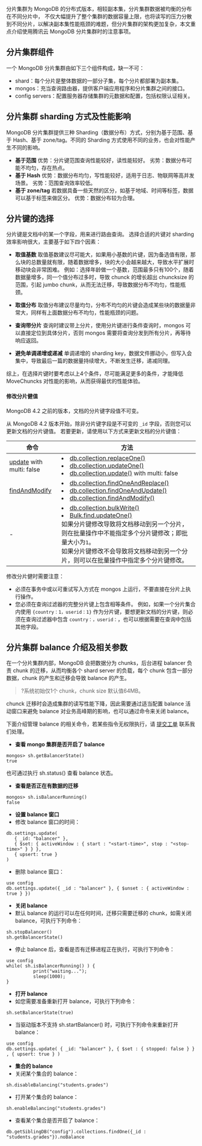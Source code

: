 
分片集群为 MongoDB 的分布式版本，相较副本集，分片集群数据被均衡的分布在不同分片中， 不仅大幅提升了整个集群的数据容量上限，也将读写的压力分散到不同分片，以解决副本集性能瓶颈的难题，但分片集群的架构更加复杂，本文重点介绍使用腾讯云 MongoDB 分片集群时的注意事项。

## 分片集群组件
一个 MongoDB 分片集群由如下三个组件构成，缺一不可：
- shard：每个分片是整体数据的一部分子集，每个分片都部署为副本集。
- mongos：充当查询路由器，提供客户端应用程序和分片集群之间的接口。
- config servers：配置服务器存储集群的元数据和配置，包括权限认证相关。

## 分片集群 sharding 方式及性能影响
MongoDB 分片集群提供三种 Sharding（数据分布）方式，分别为基于范围、基于 Hash、基于 zone/tag。不同的 Sharding 方式使用不同的业务，也会对性能产生不同的影响。
- **基于范围**
优势：分片键范围查询性能较好，读性能较好。
劣势：数据分布可能不均匀，存在热点。
- **基于 Hash**
优势：数据分布均匀，写性能较好，适用于日志、物联网等高并发场景。
劣势：范围查询效率较低。
- **基于 zone/tag**
若数据具备一些天然的区分，如基于地域、时间等标签，数据可以基于标签来做区分。
优势：数据分布较为合理。

## 分片键的选择
分片键是文档中的某一个字段，用来进行路由查询。
选择合适的片键对 sharding 效率影响很大，主要基于如下四个因素：

- **取值基数**
取值基数建议尽可能大，如果用小基数的片键，因为备选值有限，那么块的总数量就有限，随着数据增多，块的大小会越来越大，导致水平扩展时移动块会非常困难。
例如：选择年龄做一个基数，范围最多只有100个，随着数据量增多，同一个值分布过多时，导致 chunck 的增长超出 chuncksize 的范围，引起 jumbo chunk，从而无法迁移，导致数据分布不均匀，性能瓶颈。

- **取值分布**
取值分布建议尽量均匀，分布不均匀的片键会造成某些块的数据量非常大，同样有上面数据分布不均匀，性能瓶颈的问题。
 
- **查询带分片**
查询时建议带上分片，使用分片键进行条件查询时，mongos 可以直接定位到具体分片，否则 mongos 需要将查询分发到所有分片，再等待响应返回。
 
- **避免单调递增或递减**
单调递增的 sharding key，数据文件挪动小，但写入会集中，导致最后一篇的数据量持续增大，不断发生迁移，递减同理。

综上，在选择片键时要考虑以上4个条件，尽可能满足更多的条件，才能降低 MoveChuncks 对性能的影响，从而获得最优的性能体验。


#### 修改分片健值
MongoDB 4.2 之前的版本，文档的分片键字段值不可变。

从 MongoDB 4.2 版本开始，除非分片键字段是不可变的 `_id` 字段，否则您可以更新文档的分片键值。 若要更新，请使用以下方式来更新文档的分片键值：

| 命令                                                         | 方法                                                         |
| --------------------------------------------------- | --------------------------------------------------- |
| [update](https://docs.mongodb.com/manual/reference/command/update/#dbcmd.update) with multi: false | <li>[db.collection.replaceOne()](https://docs.mongodb.com/manual/reference/method/db.collection.replaceOne/#db.collection.replaceOne)  <li>[db.collection.updateOne()](https://docs.mongodb.com/manual/reference/method/db.collection.updateOne/#db.collection.updateOne)  <li>[db.collection.update()](https://docs.mongodb.com/manual/reference/method/db.collection.update/#db.collection.update) with multi: false |
| [findAndModify](https://docs.mongodb.com/manual/reference/command/findAndModify/#dbcmd.findAndModify) | <li>[db.collection.findOneAndReplace()](https://docs.mongodb.com/manual/reference/method/db.collection.findOneAndReplace/#db.collection.findOneAndReplace)<li>[db.collection.findOneAndUpdate()](https://docs.mongodb.com/manual/reference/method/db.collection.findOneAndUpdate/#db.collection.findOneAndUpdate) <li> [db.collection.findAndModify()](https://docs.mongodb.com/manual/reference/method/db.collection.findAndModify/#db.collection.findAndModify) |
|     -                                                         |<li> [db.collection.bulkWrite()](https://docs.mongodb.com/manual/reference/method/db.collection.bulkWrite/#db.collection.bulkWrite)  <li>[Bulk.find.updateOne()](https://docs.mongodb.com/manual/reference/method/Bulk.find.updateOne/#Bulk.find.updateOne)  <br>如果分片键修改导致将文档移动到另一个分片，则在批量操作中不能指定多个分片键修改；即批量大小为`1`。  <br>如果分片键修改不会导致将文档移动到另一个分片，则可以在批量操作中指定多个分片键修改。 </br> |

修改分片健时需要注意：
- 必须在事务中或以可重试写入方式在 mongos 上运行，不要直接在分片上执行操作。
- 您必须在查询过滤器的完整分片键上包含相等条件。 例如，如果一个分片集合内使用 `{country：1，userid：1}` 作为分片键，要想更新文档的分片键，则必须在查询过滤器中包含 `country：，userid：`，也可以根据需要在查询中包括其他字段。


## 分片集群 balance 介绍及相关参数
在一个分片集群内部，MongoDB 会把数据分为 chunks，后台进程 balancer 负责 chunk 的迁移，从而均衡各个 shard server 的负载，每个 chunk 包含一部分数据，chunk 的产生和迁移会导致 balance 的产生。
>?系统初始仅1个 chunk，chunk size 默认值64MB。

chunck 迁移时会造成集群的读写性能下降，因此需要通过适当配置 balance 活动窗口来避免 balance 对业务高峰期的影响，也可以通过命令来关闭 balance。

下面介绍管理 balance 的相关命令，若某些指令无权限执行，请 [提交工单](https://console.cloud.tencent.com/workorder/category) 联系我们处理。

- **查看 mongo 集群是否开启了 balance**
```
mongos> sh.getBalancerState()
true
```
也可通过执行 sh.status() 查看 balance 状态。

- **查看是否正在有数据的迁移**
```
mongos> sh.isBalancerRunning()
false
```

- **设置 balance 窗口**
 - 修改 balance 窗口的时间：
```
db.settings.update(
   { _id: "balancer" },
   { $set: { activeWindow : { start : "<start-time>", stop : "<stop-time>" } } },
   { upsert: true }
)
```

 - 删除 balance 窗口：
```
use config
db.settings.update({ _id : "balancer" }, { $unset : { activeWindow : true } })
```

- **关闭 balance**
 - 默认 balance 的运行可以在任何时间，迁移只需要迁移的 chunk，如需关闭 balance，可执行下列命令：
```
sh.stopBalancer()
sh.getBalancerState()
```

 - 停止 balance 后，查看是否有迁移进程正在执行，可执行下列命令：
```
use config
while( sh.isBalancerRunning() ) {
          print("waiting...");
          sleep(1000);
}
```

- **打开 balance**
 - 如您需要准备重新打开 balance，可执行下列命令：
```
sh.setBalancerState(true)
```

 - 当驱动版本不支持 sh.startBalancer() 时，可执行下列命令来重新打开 balance：
```
use config
db.settings.update( { _id: "balancer" }, { $set : { stopped: false } } , { upsert: true } )
```


- **集合的 balance**
 - 关闭某个集合的 balance：
```
sh.disableBalancing("students.grades")
```

 - 打开某个集合的 balance：
```
sh.enableBalancing("students.grades")
```

 - 查看某个集合是否开启了 balance：
```
db.getSiblingDB("config").collections.findOne({_id : "students.grades"}).noBalance
```

